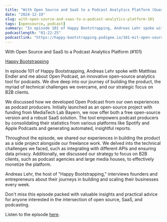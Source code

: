 ```yaml
---
title: "With Open Source and SaaS to a Podcast Analytics Platform (Guest on Happy Bootstrapping Podcast)"
date: "2024-12-19"
slug: with-open-source-and-saas-to-a-podcast-analytics-platform-101
tags: [opensource, podcast]
summary: "In episode 101 of Happy Bootstrapping, Andreas Lehr spoke with Matthias Endler and me about Open Podcast, an open-source analytics tool for podcasts. We share our experiences in building the product, the technical challenges we faced, and our strategy to focus on B2B clients. Podcast is in German."
podcastlength: "01:22:25"
podcastlink: "https://happy-bootstrapping.podigee.io/101-mit-open-source-und-saas-zur-podcast-analytics-plattform-101"
---
```


With Open Source and SaaS to a Podcast Analytics Platform (#101)

[Happy Bootstrapping](https://happy-bootstrapping.podigee.io/101-mit-open-source-und-saas-zur-podcast-analytics-plattform-101)

In episode 101 of Happy Bootstrapping, Andreas Lehr spoke with Matthias Endler and me about Open Podcast, an innovative open-source analytics tool for podcasts. We dive deep into our journey of building the product, the myriad of technical challenges we overcame, and our strategic focus on B2B clients.

We discussed how we developed Open Podcast from our own experiences as podcast producers. Initially launched as an open-source project with funding from MediaTech Lab Bayern, we now offer both a free open-source version and a robust SaaS solution. The tool empowers podcast producers by consolidating their statistics from various platforms like Spotify and Apple Podcasts and generating automated, insightful reports.

Throughout the episode, we shared our experiences in building the product as a side project alongside our freelance work. We delved into the technical challenges we faced, such as integrating with different APIs and ensuring data privacy. Additionally, we discussed our strategy to focus on B2B clients, such as podcast agencies and large media houses, to effectively monetize the platform.

Andreas Lehr, the host of "Happy Bootstrapping," interviews founders and entrepreneurs about their journeys in building and scaling their businesses every week.

Don't miss this episode packed with valuable insights and practical advice for anyone interested in the intersection of open source, SaaS, and podcasting.

Listen to the episode [here](https://happy-bootstrapping.podigee.io/101-mit-open-source-und-saas-zur-podcast-analytics-plattform-101).